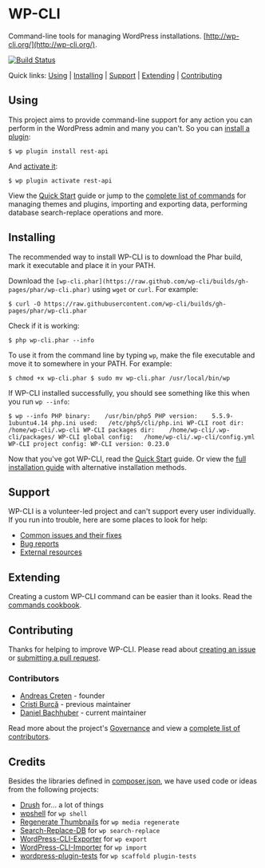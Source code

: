 # WP-CLI

Command-line tools for managing WordPress installations. [http://wp-cli.org/](http://wp-cli.org/).

[![Build Status](https://travis-ci.org/wp-cli/wp-cli.png?branch=master)](https://travis-ci.org/wp-cli/wp-cli)

Quick links: [Using](#using) | [Installing](#installing) | [Support](#support) | [Extending](#extending) | [Contributing](#contributing)

## Using

This project aims to provide command-line support for any action you can perform in the WordPress admin and many you can't. So you can [install a plugin](http://wp-cli.org/commands/plugin/install/):

`
$ wp plugin install rest-api
`

And [activate it](http://wp-cli.org/commands/plugin/activate/):

`
$ wp plugin activate rest-api
`

View the [Quick Start](http://wp-cli.org/docs/quick-start/) guide or jump to the [complete list of commands](http://wp-cli.org/commands/) for managing themes and plugins, importing and exporting data, performing database search-replace operations and more.

## Installing

The recommended way to install WP-CLI is to download the Phar build, mark it executable and place it in your PATH.

Download the `[wp-cli.phar](https://raw.github.com/wp-cli/builds/gh-pages/phar/wp-cli.phar)` using `wget` or `curl`. For example:

`$ curl -O https://raw.githubusercontent.com/wp-cli/builds/gh-pages/phar/wp-cli.phar`

Check if it is working:

`$ php wp-cli.phar --info`

To use it from the command line by typing `wp`, make the file executable and move it to somewhere in your PATH. For example:

`
$ chmod +x wp-cli.phar
$ sudo mv wp-cli.phar /usr/local/bin/wp
`

If WP-CLI installed successfully, you should see something like this when you run `wp --info`:

`
$ wp --info
PHP binary:    /usr/bin/php5
PHP version:    5.5.9-1ubuntu4.14
php.ini used:   /etc/php5/cli/php.ini
WP-CLI root dir:        /home/wp-cli/.wp-cli
WP-CLI packages dir:    /home/wp-cli/.wp-cli/packages/
WP-CLI global config:   /home/wp-cli/.wp-cli/config.yml
WP-CLI project config:
WP-CLI version: 0.23.0
`

Now that you've got WP-CLI, read the [Quick Start](http://wp-cli.org/docs/quick-start/) guide. Or view the [full installation guide](http://wp-cli.org/docs/installing/) with alternative installation methods.

## Support

WP-CLI is a volunteer-led project and can't support every user individually. If you run into trouble, here are some places to look for help:

- [Common issues and their fixes](http://wp-cli.org/docs/common-issues/)
- [Bug reports](http://wp-cli.org/docs/bug-reports/)
- [External resources](http://wp-cli.org/docs/external-resources/)

## Extending

Creating a custom WP-CLI command can be easier than it looks. Read the [commands cookbook](http://wp-cli.org/docs/commands-cookbook/).

## Contributing

Thanks for helping to improve WP-CLI. Please read about [creating an issue](http://wp-cli.org/docs/bug-reports/) or [submitting a pull request](http://wp-cli.org/docs/pull-requests/).

### Contributors
* [Andreas Creten](https://github.com/andreascreten) - founder
* [Cristi Burcă](https://github.com/scribu) - previous maintainer
* [Daniel Bachhuber](https://github.com/danielbachhuber/) - current maintainer

Read more about the project's [Governance](http://wp-cli.org/docs/governance/) and view a [complete list of contributors](https://github.com/wp-cli/wp-cli/contributors).

## Credits

Besides the libraries defined in [composer.json](composer.json), we have used code or ideas from the following projects:

* [Drush](http://drush.ws/) for... a lot of things
* [wpshell](http://code.trac.wordpress.org/browser/wpshell) for `wp shell`
* [Regenerate Thumbnails](http://wordpress.org/plugins/regenerate-thumbnails/) for `wp media regenerate`
* [Search-Replace-DB](https://github.com/interconnectit/Search-Replace-DB) for `wp search-replace`
* [WordPress-CLI-Exporter](https://github.com/Automattic/WordPress-CLI-Exporter) for `wp export`
* [WordPress-CLI-Importer](https://github.com/Automattic/WordPress-CLI-Importer) for `wp import`
* [wordpress-plugin-tests](https://github.com/benbalter/wordpress-plugin-tests/) for `wp scaffold plugin-tests`
